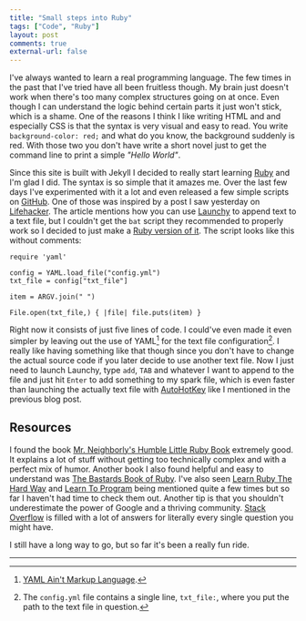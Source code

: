 ```yaml
---
title: "Small steps into Ruby"
tags: ["Code", "Ruby"]
layout: post
comments: true
external-url: false
---
```


I've always wanted to learn a real programming language. The few times in the past that I've tried have all been fruitless though. My brain just doesn't work when there's too many complex structures going on at once. Even though I can understand the logic behind certain parts it just won't stick, which is a shame. One of the reasons I think I like writing HTML and and especially CSS is that the syntax is very visual and easy to read. You write `background-color: red;` and what do you know, the background suddenly is red. With those two you don't have write a short novel just to get the command line to print a simple *"Hello World"*.

Since this site is built with Jekyll I decided to really start learning [Ruby](http://www.ruby-lang.org/) and I'm glad I did. The syntax is so simple that it amazes me. Over the last few days I've experimented with it a lot and even released a few simple scripts on [GitHub](https://github.com/gummesson). One of those was inspired by a post I saw yesterday on 
[Lifehacker](http://lifehacker.com/5963597/why-you-should-be-using-an-app-launcher-and-how-to-make-it-do-anythingyou-want). The article mentions how you can use [Launchy](http://launchy.net/) to append text to a text file, but I couldn't get the `bat` script they recommended to properly work so I decided to just make a [Ruby version of it](https://github.com/gummesson/append-text). The script looks like this without comments:

	require 'yaml'

	config = YAML.load_file("config.yml")
	txt_file = config["txt_file"]

	item = ARGV.join(" ")

	File.open(txt_file,) { |file| file.puts(item) }

Right now it consists of just five lines of code. I could've even made it even simpler by leaving out the use of YAML[^20121128-1] for the text file configuration[^20121128-2]. I really like having something like that though since you don't have to change the actual source code if you later decide to use another text file. Now I just need to launch Launchy, type `add`, `TAB` and whatever I want to append to the file and just hit `Enter` to add something to my spark file, which is even faster than launching the actually text file with [AutoHotKey](http://www.autohotkey.com/) like I mentioned in the previous blog post.

## Resources

I found the book [Mr. Neighborly's Humble Little Ruby Book](http://www.humblelittlerubybook.com/book/) extremely good. It explains a lot of stuff without getting too technically complex and with a perfect mix of humor. Another book I also found helpful and easy to understand was [The Bastards Book of Ruby](http://ruby.bastardsbook.com/). I've also seen [Learn Ruby The Hard Way](http://ruby.learncodethehardway.org/book/) and [Learn To Program](http://pine.fm/LearnToProgram/) being mentioned quite a few times but so far I haven't had time to check them out. Another tip is that you shouldn't underestimate the power of Google and a thriving community. [Stack Overflow](http://stackoverflow.com/questions/tagged/ruby) is filled with a lot of answers for literally every single question you might have.

I still have a long way to go, but so far it's been a really fun ride.

***

[^20121128-1]: [YAML Ain't Markup Language](http://en.wikipedia.org/wiki/Yaml).
[^20121128-2]: The `config.yml` file contains a single line, `txt_file:`, where you put the path to the text file in question. 

